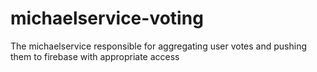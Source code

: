 # michaelservice-voting
The michaelservice responsible for aggregating user votes and pushing them to firebase with appropriate access
